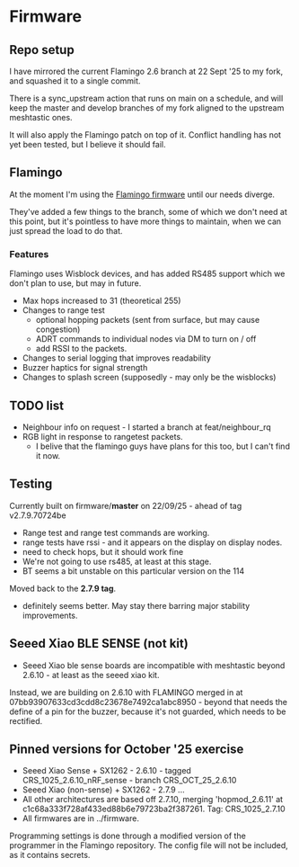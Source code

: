 # Firmware

## Repo setup

I have mirrored the current Flamingo 2.6 branch at 22 Sept '25 to my fork, and squashed it to a single commit.

There is a sync_upstream action that runs on main on a schedule, and will keep the master and develop branches of my fork aligned to the upstream meshtastic ones.

It will also apply the Flamingo patch on top of it. Conflict handling has not yet been tested, but I believe it should fail.

## Flamingo

At the moment I'm using the [Flamingo firmware](https://github.com/rbreesems/flamingo?tab=readme-ov-file) until our needs diverge.

They've added a few things to the branch, some of which we don't need at this point, but it's pointless to have more things to maintain, when we can just spread the load to do that.

### Features

Flamingo uses Wisblock devices, and has added RS485 support which we don't plan to use, but may in future.

- Max hops increased to 31 (theoretical 255)
- Changes to range test
  - optional hopping packets (sent from surface, but may cause congestion)
  - ADRT commands to individual nodes via DM to turn on / off
  - add RSSI to the packets.
- Changes to serial logging that improves readability
- Buzzer haptics for signal strength
- Changes to splash screen (supposedly - may only be the wisblocks)

## TODO list

- Neighbour info on request  -  I started a branch at feat/neighbour_rq
- RGB light in response to rangetest packets.
  - I belive that the flamingo guys have plans for this too, but I can't find it now.

## Testing

Currently built on firmware/**master** on 22/09/25 - ahead of tag v2.7.9.70724be

- Range test and range test commands are working.
- range tests have rssi - and it appears on the display on display nodes.
- need to check hops, but it should work fine
- We're not going to use rs485, at least at this stage.
- BT seems a bit unstable on this particular version on the 114

Moved back to the **2.7.9 tag**.

- definitely seems better. May stay there barring major stability improvements.

## Seeed Xiao BLE SENSE (not kit)
- Seeed Xiao ble sense boards are incompatible with meshtastic beyond 2.6.10 - at least as the seeed xiao kit.

Instead, we are building on 2.6.10 with FLAMINGO merged in at 07bb93907633cd3cdd8c23678e7492ca1abc8950 - beyond that needs the define of a pin for the buzzer, because it's not guarded, which needs to be rectified.


## Pinned versions for October '25 exercise

- Seeed Xiao Sense + SX1262  - 2.6.10 - tagged CRS_1025_2.6.10_nRF_sense - branch CRS_OCT_25_2.6.10
- Seeed Xiao (non-sense) + SX1262 - 2.7.9 ...
- All other architectures are based off 2.7.10, merging 'hopmod_2.6.11' at c1c68a333f728af433ed88b6e79723ba2f387261. Tag: CRS_1025_2.7.10
- All firmwares are in ../firmware.

Programming settings is done through a modified version of the programmer in the Flamingo repository. The config file will not be included, as it contains secrets.
